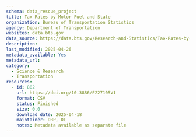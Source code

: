 ```yaml
---
schema: data_rescue_project 
title: Tax Rates by Motor Fuel and State
organization: Bureau of Transportation Statistics
agency: Department of Transportation
websites: data.bts.gov
data_source: https://data.bts.gov/Research-and-Statistics/Tax-Rates-by-Motor-Fuel-and-State/e5cn-ri8q/about_data
description: 
last_modified: 2025-04-26
metadata_available: Yes
metadata_url: 
category:
  - Science & Research 
  - Transportation 
resources:
  - id: 882
    url: https://doi.org/10.3886/E227105V1
    format: CSV
    status: Finished
    size: 0.0
    download_date: 2025-04-18
    maintainer: DRP, DL
    notes: Metadata available as separate file
---
```

